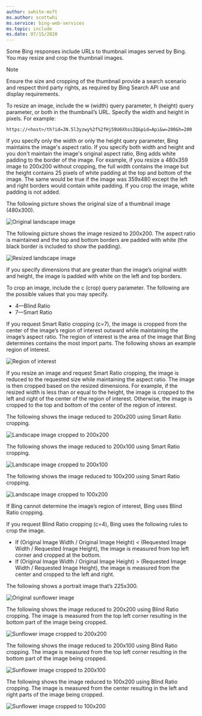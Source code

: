 ```yaml
---
author: swhite-msft
ms.author: scottwhi
ms.service: bing-web-services
ms.topic: include
ms.date: 07/15/2020
---
```


Some Bing responses include URLs to thumbnail images served by Bing. You may resize and crop the thumbnail images. 

> [!NOTE]
> Ensure the size and cropping of the thumbnail provide a search scenario and respect third party rights, as required by Bing Search API use and display requirements.


To resize an image, include the w (width) query parameter, h (height) query parameter, or both in the thumbnail’s URL. Specify the width and height in pixels. For example:  
  
`https://<host>/th?id=JN.5l3yzwy%2f%2fHj59U6XhssIQ&pid=Api&w=200&h=200`  
  
If you specify only the width or only the height query parameter, Bing maintains the image's aspect ratio. If you specify both width and height and you don't maintain the image's original aspect ratio, Bing adds white padding to the border of the image. For example, if you resize a 480x359 image to 200x200 without cropping, the full width contains the image but the height contains 25 pixels of white padding at the top and bottom of the image. The same would be true if the image was 359x480 except the left and right borders would contain white padding. If you crop the image, white padding is not added.  

 
The following picture shows the original size of a thumbnail image (480x300).  
  
![Original landscape image](./media/cognitive-services-bing-resize-crop/bing-resize-crop-landscape.PNG)  
  
The following picture shows the image resized to 200x200. The aspect ratio is maintained and the top and bottom borders are padded with white (the black border is included to show the padding).  
  
![Resized landscape image](./media/cognitive-services-bing-resize-crop/bing-resize-crop-landscape-resized.PNG)  



If you specify dimensions that are greater than the image’s original width and height, the image is padded with white on the left and top borders.  
  
To crop an image, include the c (crop) query parameter. The following are the possible values that you may specify.  
  
- 4&mdash;Blind Ratio  
- 7&mdash;Smart Ratio  
  
If you request Smart Ratio cropping (c=7), the image is cropped from the center of the image’s region of interest outward while maintaining the image’s aspect ratio. The region of interest is the area of the image that Bing determines contains the most import parts. The following shows an example region of interest.  
  
![Region of interest](./media/cognitive-services-bing-resize-crop/bing-resize-crop-regionofinterest.PNG)

If you resize an image and request Smart Ratio cropping, the image is reduced to the requested size while maintaining the aspect ratio. The image is then cropped based on the resized dimensions. For example, if the resized width is less than or equal to the height, the image is cropped to the left and right of the center of the region of interest. Otherwise, the image is cropped to the top and bottom of the center of the region of interest.  
  
 
The following shows the image reduced to 200x200 using Smart Ratio cropping.  
  
![Landscape image cropped to 200x200](./media/cognitive-services-bing-resize-crop/bing-resize-crop-landscape200x200c7.PNG)
  
The following shows the image reduced to 200x100 using Smart Ratio cropping.  
   
![Landscape image cropped to 200x100](./media/cognitive-services-bing-resize-crop/bing-resize-crop-landscape200x100c7.PNG)
  
The following shows the image reduced to 100x200 using Smart Ratio cropping.  
  
![Landscape image cropped to 100x200](./media/cognitive-services-bing-resize-crop/bing-resize-crop-landscape100x200c7.PNG)



If Bing cannot determine the image’s region of interest, Bing uses Blind Ratio cropping.  
  
If you request Blind Ratio cropping (c=4), Bing uses the following rules to crop the image.  
  
- If (Original Image Width / Original Image Height) < (Requested Image Width / Requested Image Height), the image is measured from top left corner and cropped at the bottom.  
- If (Original Image Width / Original Image Height) > (Requested Image Width / Requested Image Height), the image is measured from the center and cropped to the left and right.  



The following shows a portrait image that’s 225x300.  
  
![Original sunflower image](./media/cognitive-services-bing-resize-crop/bing-resize-crop-sunflower.PNG)
  
The following shows the image reduced to 200x200 using Blind Ratio cropping. The image is measured from the top left corner resulting in the bottom part of the image being cropped.  
  
![Sunflower image cropped to 200x200](./media/cognitive-services-bing-resize-crop/bing-resize-crop-sunflower200x200c4.PNG)
  
The following shows the image reduced to 200x100 using Blind Ratio cropping. The image is measured from the top left corner resulting in the bottom part of the image being cropped.  
  
![Sunflower image cropped to 200x100](./media/cognitive-services-bing-resize-crop/bing-resize-crop-sunflower200x100c4.PNG)
  
The following shows the image reduced to 100x200 using Blind Ratio cropping. The image is measured from the center resulting in the left and right parts of the image being cropped.  
  
![Sunflower image cropped to 100x200](./media/cognitive-services-bing-resize-crop/bing-resize-crop-sunflower100x200c4.PNG)

